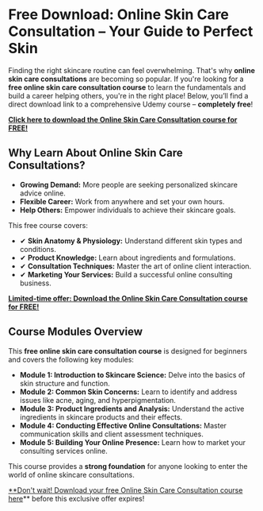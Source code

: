 # Free Download: Online Skin Care Consultation – Your Guide to Perfect Skin

Finding the right skincare routine can feel overwhelming. That's why **online skin care consultations** are becoming so popular. If you're looking for a **free online skin care consultation course** to learn the fundamentals and build a career helping others, you're in the right place! Below, you’ll find a direct download link to a comprehensive Udemy course – **completely free**!

[**Click here to download the Online Skin Care Consultation course for FREE!**](https://udemywork.com/online-skin-care-consultation)

## Why Learn About Online Skin Care Consultations?

*   **Growing Demand:** More people are seeking personalized skincare advice online.
*   **Flexible Career:** Work from anywhere and set your own hours.
*   **Help Others:** Empower individuals to achieve their skincare goals.

This free course covers:

*   ✔ **Skin Anatomy & Physiology:** Understand different skin types and conditions.
*   ✔ **Product Knowledge:** Learn about ingredients and formulations.
*   ✔ **Consultation Techniques:** Master the art of online client interaction.
*   ✔ **Marketing Your Services:** Build a successful online consulting business.

[**Limited-time offer: Download the Online Skin Care Consultation course for FREE!**](https://udemywork.com/online-skin-care-consultation)

## Course Modules Overview

This **free online skin care consultation course** is designed for beginners and covers the following key modules:

*   **Module 1: Introduction to Skincare Science:** Delve into the basics of skin structure and function.
*   **Module 2: Common Skin Concerns:** Learn to identify and address issues like acne, aging, and hyperpigmentation.
*   **Module 3: Product Ingredients and Analysis:** Understand the active ingredients in skincare products and their effects.
*   **Module 4: Conducting Effective Online Consultations:** Master communication skills and client assessment techniques.
*   **Module 5: Building Your Online Presence:** Learn how to market your consulting services online.

This course provides a **strong foundation** for anyone looking to enter the world of online skincare consultations.

[**Don't wait! Download your free Online Skin Care Consultation course here](https://udemywork.com/online-skin-care-consultation)** before this exclusive offer expires!
